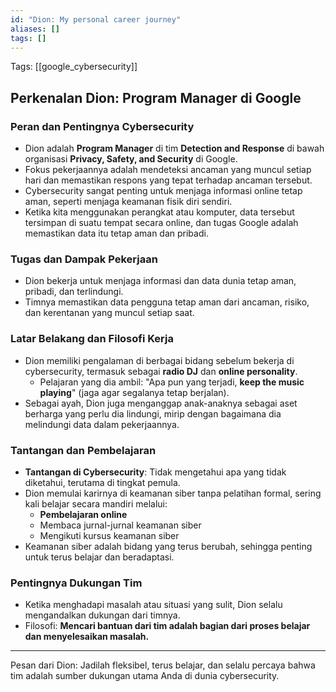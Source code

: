 ```yaml
---
id: "Dion: My personal career journey"
aliases: []
tags: []
---
```


Tags: [[google_cybersecurity]]

## Perkenalan Dion: Program Manager di Google

### Peran dan Pentingnya Cybersecurity

- Dion adalah **Program Manager** di tim **Detection and Response** di bawah organisasi **Privacy, Safety, and Security** di Google.
- Fokus pekerjaannya adalah mendeteksi ancaman yang muncul setiap hari dan memastikan respons yang tepat terhadap ancaman tersebut.
- Cybersecurity sangat penting untuk menjaga informasi online tetap aman, seperti menjaga keamanan fisik diri sendiri.
- Ketika kita menggunakan perangkat atau komputer, data tersebut tersimpan di suatu tempat secara online, dan tugas Google adalah memastikan data itu tetap aman dan pribadi.

### Tugas dan Dampak Pekerjaan

- Dion bekerja untuk menjaga informasi dan data dunia tetap aman, pribadi, dan terlindungi.
- Timnya memastikan data pengguna tetap aman dari ancaman, risiko, dan kerentanan yang muncul setiap saat.

### Latar Belakang dan Filosofi Kerja

- Dion memiliki pengalaman di berbagai bidang sebelum bekerja di cybersecurity, termasuk sebagai **radio DJ** dan **online personality**.
  - Pelajaran yang dia ambil: "Apa pun yang terjadi, **keep the music playing**" (jaga agar segalanya tetap berjalan).
- Sebagai ayah, Dion juga menganggap anak-anaknya sebagai aset berharga yang perlu dia lindungi, mirip dengan bagaimana dia melindungi data dalam pekerjaannya.

### Tantangan dan Pembelajaran

- **Tantangan di Cybersecurity**: Tidak mengetahui apa yang tidak diketahui, terutama di tingkat pemula.
- Dion memulai karirnya di keamanan siber tanpa pelatihan formal, sering kali belajar secara mandiri melalui:
  - **Pembelajaran online**
  - Membaca jurnal-jurnal keamanan siber
  - Mengikuti kursus keamanan siber
- Keamanan siber adalah bidang yang terus berubah, sehingga penting untuk terus belajar dan beradaptasi.

### Pentingnya Dukungan Tim

- Ketika menghadapi masalah atau situasi yang sulit, Dion selalu mengandalkan dukungan dari timnya.
- Filosofi: **Mencari bantuan dari tim adalah bagian dari proses belajar dan menyelesaikan masalah.**

---

Pesan dari Dion: Jadilah fleksibel, terus belajar, dan selalu percaya bahwa tim adalah sumber dukungan utama Anda di dunia cybersecurity.
